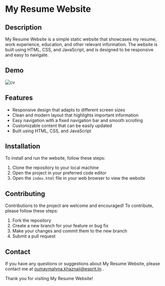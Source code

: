 # My Resume Website

## Description

My Resume Website is a simple static website that showcases my resume, work experience, education, and other relevant information. The website is built using HTML, CSS, and JavaScript, and is designed to be responsive and easy to navigate.

## Demo

![cv](https://user-images.githubusercontent.com/61552366/225101064-3e2fb975-24ab-45c9-b8be-18cef925cfc7.png)

## Features

- Responsive design that adapts to different screen sizes
- Clean and modern layout that highlights important information
- Easy navigation with a fixed navigation bar and smooth scrolling
- Customizable content that can be easily updated
- Built using HTML, CSS, and JavaScript

## Installation

To install and run the website, follow these steps:

1. Clone the repository to your local machine
2. Open the project in your preferred code editor
3. Open the `index.html` file in your web browser to view the website

## Contributing

Contributions to the project are welcome and encouraged! To contribute, please follow these steps:

1. Fork the repository
2. Create a new branch for your feature or bug fix
3. Make your changes and commit them to the new branch
4. Submit a pull request


## Contact

If you have any questions or suggestions about My Resume Website, please contact me at oumaymalyna.khaznaji@esprit.tn .

Thank you for visiting My Resume Website!

